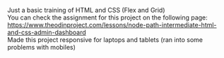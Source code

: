 Just a basic training of HTML and CSS (Flex and Grid)</br>
You can check the assignment for this project on the following page: https://www.theodinproject.com/lessons/node-path-intermediate-html-and-css-admin-dashboard</br>
Made this project responsive for laptops and tablets (ran into some problems with mobiles)
